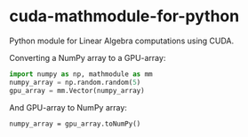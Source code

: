 cuda-mathmodule-for-python
==========================

Python module for Linear Algebra computations using CUDA.

Converting a NumPy array to a GPU-array:
```Python
import numpy as np, mathmodule as mm
numpy_array = np.random.random(5)
gpu_array = mm.Vector(numpy_array)
```

And GPU-array to NumPy array:
```
numpy_array = gpu_array.toNumPy()
```
